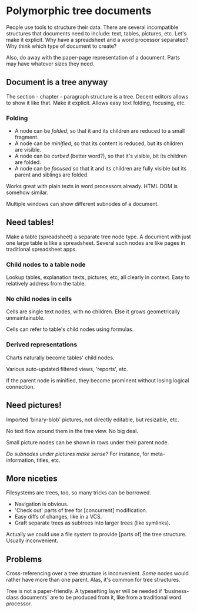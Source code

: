 # Polymorphic tree documents

People use tools to structure their data. There are several
incompatible structures that documents need to include: text, tables, pictures,
etc. Let's make it explicit. Why have a spreadsheet and a word processor
separated? Why think which type of document to create?

Also, do away with the paper-page representation of a document. Parts may have
whatever sizes they need.

## Document is a tree anyway

The section - chapter - paragraph structure is a tree. Decent editors allows to
show it like that. Make it explicit. Allows easy text folding, focusing, etc.

### Folding

* A node can be _folded_, so that it and its children are reduced to a small
  fragment.
* A node can be _minified_, so that its content is reduced, but its children are
  visible.
* A node can be _curbed_ (better word?), so that it's visible, bit its children
  are folded.
* A node can be _focused_ so that it and its children are fully visible but its
  parent and siblings are folded.
  
Works great with plain texts in word processors already. HTML DOM is somehow
similar.

Multiple windows can show different subnodes of a document.

## Need tables!

Make a table (spreadsheet) a separate tree node type. A document with just one
large table is like a spreadsheet. Several such nodes are like pages in
traditional spreadsheet apps.

### Child nodes to a table node

Lookup tables, explanation texts, pictures, etc, all clearly in context. Easy to
relatively address from the table.

### No child nodes in cells

Cells are single text nodes, with no children. Else it grows geometrically
unmaintainable.

Cells can refer to table's child nodes using formulas.

### Derived representations

Charts naturally become tables' child nodes.

Various auto-updated filtered views, 'reports', etc.

If the parent node is minified, they become prominent without losing logical connection.

## Need pictures!

Imported 'binary-blob' pictures, not directly editable, but resizable,
etc.

No text flow around them in the tree view. No big deal.

Small picture nodes can be shown in rows under their parent node.

_Do subnodes under pictures make sense?_ For instance, for meta-information,
titles, etc. 

## More niceties

Filesystems are trees, too, so many tricks can be borrowed.

* Navigation is obvious.
* 'Check out' parts of tree for [concurrent] modification.
* Easy diffs of changes, like in a VCS.
* Graft separate trees as subtrees into larger trees (like symlinks).

Actually we could use a file system to provide [parts of] the tree
structure. Usually inconvenient. 

## Problems

Cross-referencing over a tree structure is inconvenient. _Some_ nodes would
rather have more than one parent. Alas, it's common for tree structures.

Tree is not a paper-friendly. A typesetting layer will be needed if
'business-class documents' are to be produced from it, like from a traditional
word processor.
